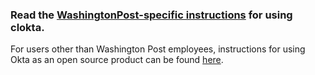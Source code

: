 ### Read the [WashingtonPost-specific instructions](https://github.com/WPMedia/clokta/blob/main/INSTRUCTIONS.md) for using clokta.

For users other than Washington Post employees, instructions for using Okta as an open source product can be found [here](INSTRUCTIONS.md).

